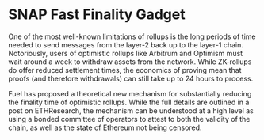 # SNAP Fast Finality Gadget

One of the most well-known limitations of rollups is the long periods of time needed to send messages from the layer-2 back up to the layer-1 chain. Notoriously, users of optimistic rollups like Arbitrum and Optimism must wait around a week to withdraw assets from the network. While ZK-rollups do offer reduced settlement times, the economics of proving mean that proofs (and therefore withdrawals) can still take up to 24 hours to process.

Fuel has proposed a theoretical new mechanism for substantially reducing the finality time of optimistic rollups. While the full details are outlined in a post on ETHResearch, the mechanism can be understood at a high level as using a bonded committee of operators to attest to both the validity of the chain, as well as the state of Ethereum not being censored.
